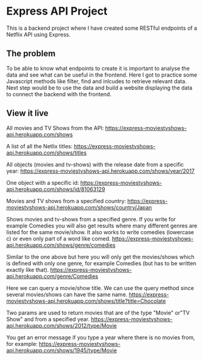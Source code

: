 # Express API Project

This is a backend project where I have created some RESTful endpoints of a Netflix API using Express.

## The problem

To be able to know what endpoints to create it is important to analyse the data and see what can be useful in the frontend. Here I got to practice some Javascript methods like filter, find and inlcudes to retrieve relevant data. Next step would be to use the data and build a website displaying the data to connect the backend with the frontend.

## View it live

All movies and TV Shows from the API:
https://express-moviestvshows-api.herokuapp.com/shows

A list of all the Netlix titles:
https://express-moviestvshows-api.herokuapp.com/shows/titles

All objects (movies and tv-shows) with the release date from a specific year:
https://express-moviestvshows-api.herokuapp.com/shows/year/2017

One object with a specific id:
https://express-moviestvshows-api.herokuapp.com/shows/id/81063129

Movies and TV shows from a specified country:
https://express-moviestvshows-api.herokuapp.com/shows/country/Japan

Shows movies and tv-shows from a specified genre. If you write for example Comedies you will also get results where many different genres are listed for the same movie/show. It also works to write comedies (lowercase c) or even only part of a word like comed.
https://express-moviestvshows-api.herokuapp.com/shows/genre/comedies


Similar to the one above but here you will only get the movies/shows which is defined with only one genre, for example Comedies (but has to be written exactly like that).
https://express-moviestvshows-api.herokuapp.com/genre/Comedies


Here we can query a movie/show title. We can use the query method since several movies/shows can have the same name.
https://express-moviestvshows-api.herokuapp.com/shows/title?title=Chocolate

Two params are used to return movies that are of the type "Movie" or"TV Show" and from a specified year.
https://express-moviestvshows-api.herokuapp.com/shows/2012/type/Movie

You get an error message if you type a year where there is no movies from, for example: 
https://express-moviestvshows-api.herokuapp.com/shows/1945/type/Movie
